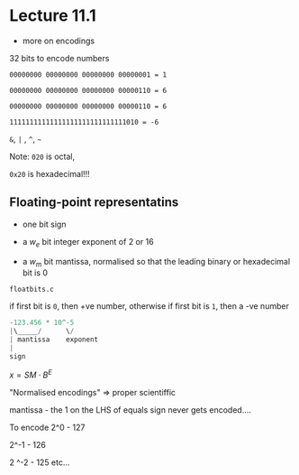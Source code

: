 # Lecture 11.1

- more on encodings

32 bits to encode numbers

`00000000 00000000 00000000 00000001 = 1`

`00000000 00000000 00000000 00000110 = 6`

`00000000 00000000 00000000 00000110 = 6`

`11111111111111111111111111111010 = -6`

`&`, `|` , `^`, `~`

Note: `020` is octal,

`0x20` is hexadecimal!!!

## Floating-point representatins

- one bit sign

- a $w_e$ bit integer exponent of 2 or 16

- a $w_m$ bit mantissa, normalised so that the leading binary or hexadecimal bit is 0

`floatbits.c`

if first bit is `0`, then +ve number, otherwise if first bit is `1`, then a -ve number

```c
-123.456 * 10^-5
|\_____/      \/
| mantissa    exponent
|
sign
```

$x = SM \cdot B^E$

"Normalised encodings" => proper scientiffic

mantissa - the 1 on the LHS of equals sign never gets encoded....

To encode 2^0 - 127

2^-1 - 126

2 ^-2 - 125 etc...
